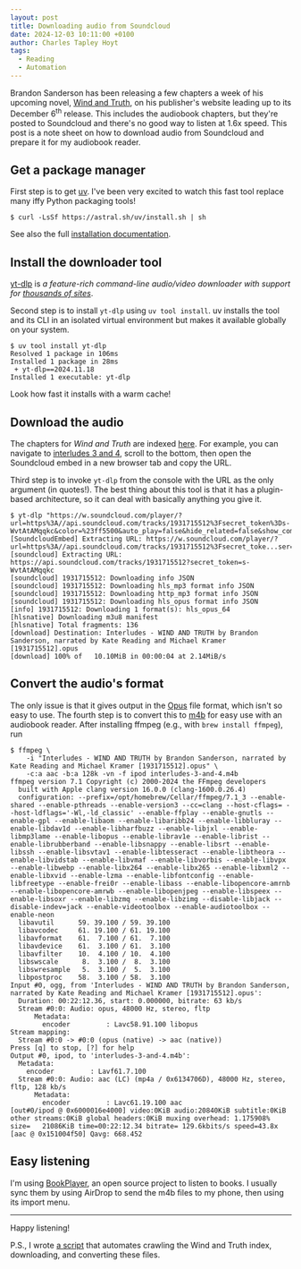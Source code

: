```yaml
---
layout: post
title: Downloading audio from Soundcloud
date: 2024-12-03 10:11:00 +0100
author: Charles Tapley Hoyt
tags:
  - Reading
  - Automation
---
```


Brandon Sanderson has been releasing a few chapters a week of his upcoming
novel, [Wind and Truth](https://bioregistry.io/isbn:1250319188), on his
publisher's website leading up to its December 6<sup>th</sup> release. This
includes the audiobook chapters, but they're posted to Soundcloud and there's no
good way to listen at 1.6x speed. This post is a note sheet on how to download
audio from Soundcloud and prepare it for my audiobook reader.

## Get a package manager

First step is to get [uv](https://github.com/astral-sh/uv). I've been very
excited to watch this fast tool replace many iffy Python packaging tools!

```console
$ curl -LsSf https://astral.sh/uv/install.sh | sh
```

See also the full
[installation documentation](https://docs.astral.sh/uv/getting-started/installation/).

## Install the downloader tool

[yt-dlp](https://github.com/yt-dlp/yt-dlp) is _a feature-rich command-line
audio/video downloader with support for
[thousands of sites](https://github.com/yt-dlp/yt-dlp/blob/master/supportedsites.md)_.

Second step is to install `yt-dlp` using `uv tool install`. uv installs the tool
and its CLI in an isolated virtual environment but makes it available globally
on your system.

```console
$ uv tool install yt-dlp
Resolved 1 package in 106ms
Installed 1 package in 28ms
 + yt-dlp==2024.11.18
Installed 1 executable: yt-dlp
```

Look how fast it installs with a warm cache!

## Download the audio

The chapters for _Wind and Truth_ are indexed
[here](https://reactormag.com/columns/wind-and-truth/). For example, you can
navigate to
[interludes 3 and 4](https://reactormag.com/read-wind-and-truth-by-brandon-sanderson-interludes-3-and-4/),
scroll to the bottom, then open the Soundcloud embed in a new browser tab and
copy the URL.

Third step is to invoke `yt-dlp` from the console with the URL as the only
argument (in quotes!). The best thing about this tool is that it has a
plugin-based architecture, so it can deal with basically anything you give it.

```console
$ yt-dlp "https://w.soundcloud.com/player/?url=https%3A//api.soundcloud.com/tracks/1931715512%3Fsecret_token%3Ds-WvtAtAMqqkc&color=%23ff5500&auto_play=false&hide_related=false&show_comments=true&show_user=true&show_reposts=false&show_teaser=true&visual=true"
[SoundcloudEmbed] Extracting URL: https://w.soundcloud.com/player/?url=https%3A//api.soundcloud.com/tracks/1931715512%3Fsecret_toke...ser=true&visual=true
[soundcloud] Extracting URL: https://api.soundcloud.com/tracks/1931715512?secret_token=s-WvtAtAMqqkc
[soundcloud] 1931715512: Downloading info JSON
[soundcloud] 1931715512: Downloading hls_mp3 format info JSON
[soundcloud] 1931715512: Downloading http_mp3 format info JSON
[soundcloud] 1931715512: Downloading hls_opus format info JSON
[info] 1931715512: Downloading 1 format(s): hls_opus_64
[hlsnative] Downloading m3u8 manifest
[hlsnative] Total fragments: 136
[download] Destination: Interludes - WIND AND TRUTH by Brandon Sanderson, narrated by Kate Reading and Michael Kramer [1931715512].opus
[download] 100% of   10.10MiB in 00:00:04 at 2.14MiB/s
```

## Convert the audio's format

The only issue is that it gives output in the
[Opus](<https://en.wikipedia.org/wiki/Opus_(audio_format)>) file format, which
isn't so easy to use. The fourth step is to convert this to
[m4b](https://en.wikipedia.org/wiki/MP4_file_format#Filename_extensions) for
easy use with an audiobook reader. After installing ffmpeg (e.g., with
`brew install ffmpeg`), run

```shell
$ ffmpeg \
    -i "Interludes - WIND AND TRUTH by Brandon Sanderson, narrated by Kate Reading and Michael Kramer [1931715512].opus" \
    -c:a aac -b:a 128k -vn -f ipod interludes-3-and-4.m4b
ffmpeg version 7.1 Copyright (c) 2000-2024 the FFmpeg developers
  built with Apple clang version 16.0.0 (clang-1600.0.26.4)
  configuration: --prefix=/opt/homebrew/Cellar/ffmpeg/7.1_3 --enable-shared --enable-pthreads --enable-version3 --cc=clang --host-cflags= --host-ldflags='-Wl,-ld_classic' --enable-ffplay --enable-gnutls --enable-gpl --enable-libaom --enable-libaribb24 --enable-libbluray --enable-libdav1d --enable-libharfbuzz --enable-libjxl --enable-libmp3lame --enable-libopus --enable-librav1e --enable-librist --enable-librubberband --enable-libsnappy --enable-libsrt --enable-libssh --enable-libsvtav1 --enable-libtesseract --enable-libtheora --enable-libvidstab --enable-libvmaf --enable-libvorbis --enable-libvpx --enable-libwebp --enable-libx264 --enable-libx265 --enable-libxml2 --enable-libxvid --enable-lzma --enable-libfontconfig --enable-libfreetype --enable-frei0r --enable-libass --enable-libopencore-amrnb --enable-libopencore-amrwb --enable-libopenjpeg --enable-libspeex --enable-libsoxr --enable-libzmq --enable-libzimg --disable-libjack --disable-indev=jack --enable-videotoolbox --enable-audiotoolbox --enable-neon
  libavutil      59. 39.100 / 59. 39.100
  libavcodec     61. 19.100 / 61. 19.100
  libavformat    61.  7.100 / 61.  7.100
  libavdevice    61.  3.100 / 61.  3.100
  libavfilter    10.  4.100 / 10.  4.100
  libswscale      8.  3.100 /  8.  3.100
  libswresample   5.  3.100 /  5.  3.100
  libpostproc    58.  3.100 / 58.  3.100
Input #0, ogg, from 'Interludes - WIND AND TRUTH by Brandon Sanderson, narrated by Kate Reading and Michael Kramer [1931715512].opus':
  Duration: 00:22:12.36, start: 0.000000, bitrate: 63 kb/s
  Stream #0:0: Audio: opus, 48000 Hz, stereo, fltp
      Metadata:
        encoder         : Lavc58.91.100 libopus
Stream mapping:
  Stream #0:0 -> #0:0 (opus (native) -> aac (native))
Press [q] to stop, [?] for help
Output #0, ipod, to 'interludes-3-and-4.m4b':
  Metadata:
    encoder         : Lavf61.7.100
  Stream #0:0: Audio: aac (LC) (mp4a / 0x6134706D), 48000 Hz, stereo, fltp, 128 kb/s
      Metadata:
        encoder         : Lavc61.19.100 aac
[out#0/ipod @ 0x6000016e4000] video:0KiB audio:20840KiB subtitle:0KiB other streams:0KiB global headers:0KiB muxing overhead: 1.175908%
size=   21086KiB time=00:22:12.34 bitrate= 129.6kbits/s speed=43.8x
[aac @ 0x151004f50] Qavg: 668.452
```

## Easy listening

I'm using [BookPlayer](https://github.com/TortugaPower/BookPlayer), an open
source project to listen to books. I usually sync them by using AirDrop to send
the m4b files to my phone, then using its import menu.

---

Happy listening!

P.S., I wrote
[a script](https://gist.github.com/cthoyt/62b26908b8822a7596c6b663ee910d5f) that
automates crawling the Wind and Truth index, downloading, and converting these
files.
